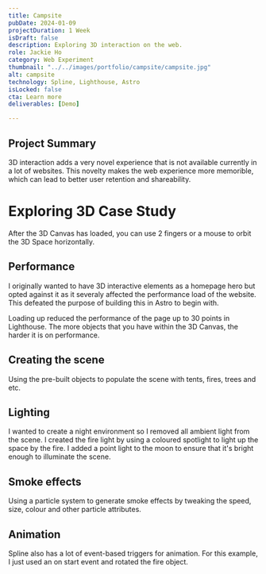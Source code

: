 ```yaml
---
title: Campsite
pubDate: 2024-01-09
projectDuration: 1 Week
isDraft: false
description: Exploring 3D interaction on the web.
role: Jackie Ho
category: Web Experiment
thumbnail: "../../images/portfolio/campsite/campsite.jpg"
alt: campsite
technology: Spline, Lighthouse, Astro
isLocked: false
cta: Learn more
deliverables: [Demo]

---
```

## Project Summary
3D interaction adds a very novel experience that is not available currently in a lot of websites. This novelty makes the web experience more memorible, which can lead to better user retention and shareability. 


# Exploring 3D Case Study
<script type="module" src="https://unpkg.com/@splinetool/viewer@1.0.54/build/spline-viewer.js"></script>
<spline-viewer  url="https://prod.spline.design/4RTRFFhgCxiilGVL/scene.splinecode"></spline-viewer>

After the 3D Canvas has loaded, you can use 2 fingers or a mouse to orbit the 3D Space horizontally.



## Performance
I originally wanted to have 3D interactive elements as a homepage hero but opted against it as it severaly affected the performance load of the website. This defeated the purpose of building this in Astro to begin with. 

Loading up reduced the performance of the page up to 30 points in Lighthouse. The more objects that you have within the 3D Canvas, the harder it is on performance.

## Creating the scene
Using the pre-built objects to populate the scene with tents, fires, trees and etc.

## Lighting
I wanted to create a night environment so I removed all ambient light from the scene. I created the fire light by using a coloured spotlight to light up the space by the fire. I added a point light to the moon to ensure that it's bright enough to illuminate the scene.

## Smoke effects
Using a particle system to generate smoke effects by tweaking the speed, size, colour  and other particle attributes.

## Animation
Spline also has a lot of event-based triggers for animation. For this example, I just used an on start event and rotated the fire object.

 
